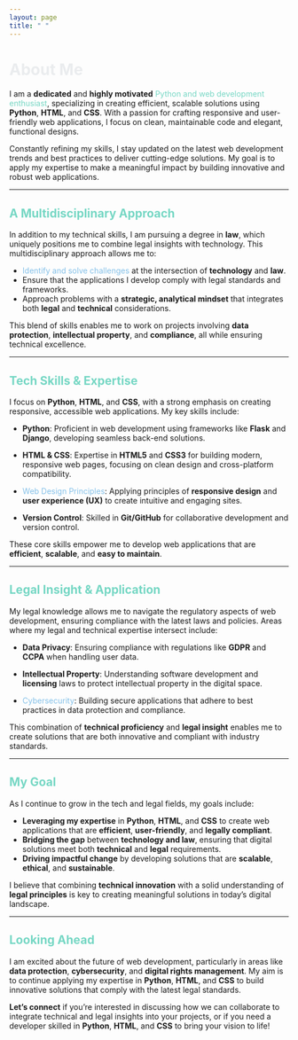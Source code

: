 ```yaml
---
layout: page
title: " "
---
```


# <span style="color: #EAECEE;">About Me</span>

I am a **dedicated** and **highly motivated** <span style="color: #76D7C4;">Python and web development enthusiast</span>, specializing in creating efficient, scalable solutions using **Python**, **HTML**, and **CSS**. With a passion for crafting responsive and user-friendly web applications, I focus on clean, maintainable code and elegant, functional designs.

Constantly refining my skills, I stay updated on the latest web development trends and best practices to deliver cutting-edge solutions. My goal is to apply my expertise to make a meaningful impact by building innovative and robust web applications.

---

## <span style="color: #76D7C4;">A Multidisciplinary Approach</span>

In addition to my technical skills, I am pursuing a degree in **law**, which uniquely positions me to combine legal insights with technology. This multidisciplinary approach allows me to:

- <span style="color: #85C1E9;">Identify and solve challenges</span> at the intersection of **technology** and **law**.
- Ensure that the applications I develop comply with legal standards and frameworks.
- Approach problems with a **strategic, analytical mindset** that integrates both **legal** and **technical** considerations.

This blend of skills enables me to work on projects involving **data protection**, **intellectual property**, and **compliance**, all while ensuring technical excellence.

---

## <span style="color: #76D7C4;">Tech Skills & Expertise</span>

I focus on **Python**, **HTML**, and **CSS**, with a strong emphasis on creating responsive, accessible web applications. My key skills include:

- **Python**: Proficient in web development using frameworks like **Flask** and **Django**, developing seamless back-end solutions.
  
- **HTML & CSS**: Expertise in **HTML5** and **CSS3** for building modern, responsive web pages, focusing on clean design and cross-platform compatibility.

- <span style="color: #85C1E9;">Web Design Principles</span>: Applying principles of **responsive design** and **user experience (UX)** to create intuitive and engaging sites.

- **Version Control**: Skilled in **Git/GitHub** for collaborative development and version control.

These core skills empower me to develop web applications that are **efficient**, **scalable**, and **easy to maintain**.

---

## <span style="color: #76D7C4;">Legal Insight & Application</span>

My legal knowledge allows me to navigate the regulatory aspects of web development, ensuring compliance with the latest laws and policies. Areas where my legal and technical expertise intersect include:

- **Data Privacy**: Ensuring compliance with regulations like **GDPR** and **CCPA** when handling user data.

- **Intellectual Property**: Understanding software development and **licensing** laws to protect intellectual property in the digital space.

- <span style="color: #85C1E9;">Cybersecurity</span>: Building secure applications that adhere to best practices in data protection and compliance.

This combination of **technical proficiency** and **legal insight** enables me to create solutions that are both innovative and compliant with industry standards.

---

## <span style="color: #76D7C4;">My Goal</span>

As I continue to grow in the tech and legal fields, my goals include:

- **Leveraging my expertise** in **Python**, **HTML**, and **CSS** to create web applications that are **efficient**, **user-friendly**, and **legally compliant**.
- **Bridging the gap** between **technology and law**, ensuring that digital solutions meet both **technical** and **legal** requirements.
- **Driving impactful change** by developing solutions that are **scalable**, **ethical**, and **sustainable**.

I believe that combining **technical innovation** with a solid understanding of **legal principles** is key to creating meaningful solutions in today’s digital landscape.

---

## <span style="color: #76D7C4;">Looking Ahead</span>

I am excited about the future of web development, particularly in areas like **data protection**, **cybersecurity**, and **digital rights management**. My aim is to continue applying my expertise in **Python**, **HTML**, and **CSS** to build innovative solutions that comply with the latest legal standards.

**Let’s connect** if you’re interested in discussing how we can collaborate to integrate technical and legal insights into your projects, or if you need a developer skilled in **Python**, **HTML**, and **CSS** to bring your vision to life!





